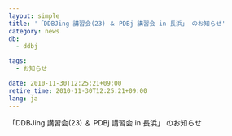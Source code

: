 ```yaml
---
layout: simple
title: '「DDBJing 講習会(23) ＆ PDBj 講習会 in 長浜」 のお知らせ'
category: news
db:
  - ddbj

tags:
  - お知らせ

date: 2010-11-30T12:25:21+09:00
retire_time: 2010-11-30T12:25:21+09:00
lang: ja
---
```


「DDBJing 講習会(23) ＆ PDBj 講習会 in 長浜」 のお知らせ
